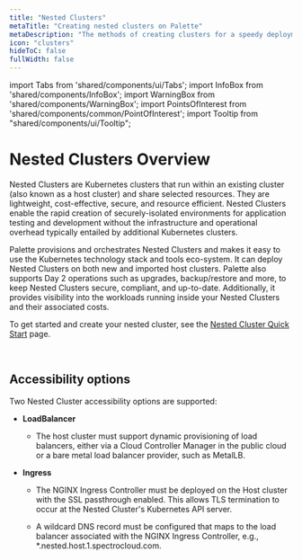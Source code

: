 ```yaml
---
title: "Nested Clusters"
metaTitle: "Creating nested clusters on Palette"
metaDescription: "The methods of creating clusters for a speedy deployment on any CSP"
icon: "clusters"
hideToC: false
fullWidth: false
---
```


import Tabs from 'shared/components/ui/Tabs';
import InfoBox from 'shared/components/InfoBox';
import WarningBox from 'shared/components/WarningBox';
import PointsOfInterest from 'shared/components/common/PointOfInterest';
import Tooltip from "shared/components/ui/Tooltip";


# Nested Clusters Overview

Nested Clusters are Kubernetes clusters that run within an existing cluster (also known as a host cluster) and share selected resources. They are lightweight, cost-effective, secure, and resource efficient. Nested Clusters enable the rapid creation of securely-isolated environments for application testing and development without the infrastructure and operational overhead typically entailed by additional Kubernetes clusters.

Palette provisions and orchestrates Nested Clusters and makes it easy to use the Kubernetes technology stack and tools eco-system. It can deploy Nested Clusters on both new and imported host clusters. Palette also supports Day 2 operations such as upgrades, backup/restore and more, to keep Nested Clusters secure, compliant, and up-to-date. Additionally, it provides visibility into the workloads running inside your Nested Clusters and their associated costs.

To get started and create your nested cluster, see the [Nested Cluster Quick Start](/clusters/nested-clusters/cluster-quickstart) page.


<br />

## Accessibility options

Two Nested Cluster accessibility options are supported:
- **LoadBalancer**
  - The host cluster must support dynamic provisioning of load balancers, either via a Cloud Controller Manager in the public cloud or a bare metal load balancer provider, such as MetalLB.

- **Ingress**
  - The NGINX Ingress Controller must be deployed on the Host cluster with the SSL passthrough enabled. This allows TLS termination to occur at the Nested Cluster's Kubernetes API server.

  - A wildcard DNS record must be configured that maps to the load balancer associated with the NGINX Ingress Controller, e.g., *.nested.host.1.spectrocloud.com.

<br />



